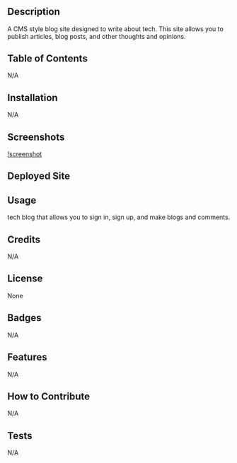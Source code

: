 # <MVCtechblogcool>

## Description

A CMS style blog site designed to write about tech. This site allows you to publish articles, blog posts, and other thoughts and opinions.

## Table of Contents

N/A

## Installation

  N/A
  
## Screenshots

[!screenshot]()
  
## Deployed Site
  
  
## Usage

tech blog that allows you to sign in, sign up, and make blogs and comments.

## Credits

N/A

## License

None

## Badges

N/A

## Features

N/A

## How to Contribute

N/A
  
## Tests

N/A
